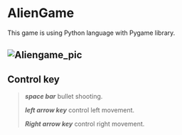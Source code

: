 # AlienGame
This game is using Python language with Pygame library. 

![Aliengame_pic](https://user-images.githubusercontent.com/68222855/87849201-d8ab8300-c910-11ea-8bfb-3cb94d6eef48.PNG)
---
## Control key
>_**space bar**_  bullet shooting.
>
>**_left arrow key_** control left movement.
>
>**_Right arrow key_**  control right movement.
